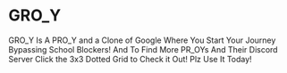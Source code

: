 # GRO_Y
GRO_Y Is A PRO_Y and a Clone of Google Where You Start Your Journey Bypassing School Blockers! And To Find More PR_OYs And Their Discord Server Click the 3x3 Dotted Grid to Check it Out! Plz Use It Today!
